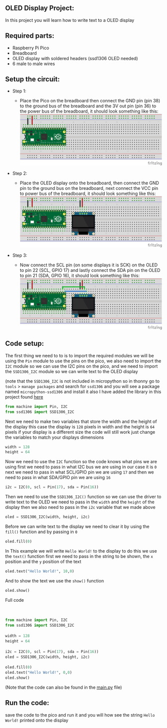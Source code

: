 ## OLED Display Project:
In this project you will learn how to write text to a OLED display 

## Required parts:
- Raspberry Pi Pico 
- Breadboard 
- OLED display with soldered headers (ssd1306 OLED needed)
- 6 male to male wires 

## Setup the circuit:

- Step 1:
  - Place the Pico on the breadboard then connect the GND pin (pin 38) to the ground bus of the breadboard and the 3V out pin (pin 36) to the power bus of the breadboard, it should look something like this: 
  ![Step_1](https://github.com/AndrewSae/Raspberry-Pi-Pico-Project-Tutorials/blob/main/OLED%20Display/Circuit/setp1.png?raw=true)
 
- Step 2:
  - Place the OLED display onto the breadboard, then connect the GND pin to the ground bus on the breadboard, next connect the VCC pin to power bus of the breadboard, it should look something like this:
    ![Step_2](https://github.com/AndrewSae/Raspberry-Pi-Pico-Project-Tutorials/blob/main/OLED%20Display/Circuit/step2.png?raw=true)

- Step 3:
  - Now connect the SCL pin (on some displays it is SCK) on the OLED to pin 22 (SCL, GPIO 17) and lastly connect the SDA pin on the OLED to pin 21 (SDA, GPIO 16), it should look something like this:
   ![Step_3](https://github.com/AndrewSae/Raspberry-Pi-Pico-Project-Tutorials/blob/main/OLED%20Display/Circuit/step3.png?raw=true)
   
## Code setup:

The first thing we need to to is to import the required modules we will be using the ```Pin``` module to use the pins on the pico, we also need to import the ```I2C``` module so we can use the I2C pins on the pico, and we need to import the ```SSD1306_I2C``` module so we can write text to the OLED display

(note that the ```SSD1306_I2C``` is not included in micropython so in thonny go to ```tools``` > ```manage packages``` and search for ```ssd1306``` and you will see a package named ```micropython-ssd1306``` and install it also I have added the library in this project found [here](https://github.com/AndrewSae/Raspberry-Pi-Pico-Project-Tutorials/blob/main/OLED%20Display/lib/ssd1306.py)
``` python 
from machine import Pin, I2C
from ssd1306 import SSD1306_I2C
```

Next we need to make two variables that store the width and the height of the display this case the display is ```128``` pixels in width and the height is ```64``` pixels if your display is a different size the code  will still work just change the variables to match your displays dimensions

``` python 
width = 128
height = 64
```

Now we need to use the ```I2C``` function so the code knows what pins we are using first we need to pass in what I2C bus we are using in our case it is ```0``` next we need to pass in what SCL/GPIO pin we are using ```17``` and then we need to pass in what SDA/GPIO pin we are using ```16```

``` python
i2c = I2C(0, scl = Pin(17), sda = Pin(16))
```

Then we need to use the ```SSD1306_I2C()``` function so we can use the driver to write text to the OLED we need to pass in the ```width``` and the ```height``` of the display then we also need to pass in the ```i2c``` variable that we made above

``` python 
oled = SSD1306_I2C(width, height, i2c)
```

Before we can write text to the display we need to clear it by using the ```fill()``` function and by passing in ```0```
``` python 
oled.fill(0)
```

In This example we will write ```Hello World!``` to the display to do this we use the ```text()``` function  first we need to pass in the string to be shown, the ```x``` position and the ```y``` position of the text 

``` python 
oled.text("Hello World!", 10,0)
```
And to show the text we use the ```show()``` function 

``` python 
oled.show()
```

Full code 
``` python 


from machine import Pin, I2C
from ssd1306 import SSD1306_I2C

width = 128
height = 64

i2c = I2C(0, scl = Pin(17), sda = Pin(16))
oled = SSD1306_I2C(width, height, i2c)

oled.fill(0)
oled.text("Hello World!", 0,0)
oled.show()
```

(Note that the code can also be found in the [main.py](https://github.com/AndrewSae/Raspberry-Pi-Pico-Project-Tutorials/blob/main/OLED%20Display/main.py) file)

## Run the code:
save the code to the pico and run it and you will how see the string ```Hello World!``` printed onto the display
